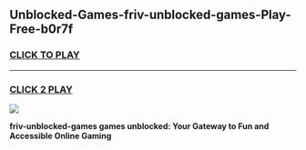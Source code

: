 
## Unblocked-Games-friv-unblocked-games-Play-Free-b0r7f
<h3>
<a href="https://premium76.site?title=friv-unblocked-games&ref=21A">CLICK TO PLAY</a></h3>
<hr>

<h3>
<a href="https://premium76.site?title=friv-unblocked-games&ref=21A">CLICK 2 PLAY</a>
  
</h3>

<a href="https://premium76.site?title=friv-unblocked-games&ref=21A"><img src="https://clearcache.store/games.png"></a>


**friv-unblocked-games games unblocked: Your Gateway to Fun and Accessible Online Gaming**
